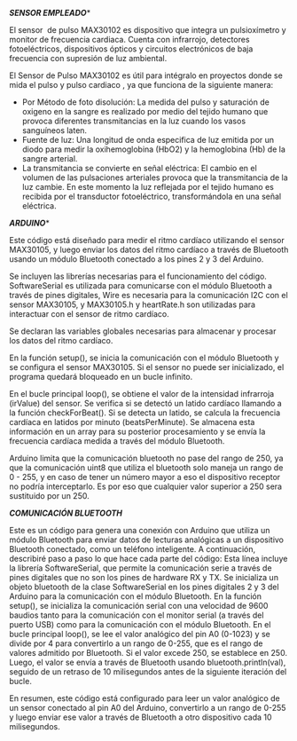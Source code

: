 *****SENSOR EMPLEADO******

El sensor  de pulso MAX30102 es dispositivo que integra un pulsioxímetro y  monitor de frecuencia cardiaca. Cuenta con infrarrojo, detectores fotoeléctricos, dispositivos ópticos y circuitos electrónicos de baja frecuencia con supresión de luz ambiental. 

El Sensor de Pulso MAX30102 es útil para intégralo en proyectos donde se mida el pulso y pulso cardiaco , ya que funciona de la siguiente manera:
* Por Método de foto disolución: La medida del pulso y saturación de oxigeno en la sangre es realizado por medio del tejido humano que provoca diferentes transmitancias en la luz cuando los vasos sanguíneos laten.
* Fuente de luz: Una longitud de onda especifica de luz emitida por un diodo para medir la oxihemoglobina (HbO2) y la hemoglobina (Hb) de la sangre arterial.
* La transmitancia se convierte en señal eléctrica: El cambio en el volumen de las pulsaciones arteriales provoca que la transmitancia de la luz cambie. En este momento la luz reflejada por el tejido humano es recibida por el transductor fotoeléctrico, transformándola en una señal eléctrica.

*****ARDUINO******

Este código está diseñado para medir el ritmo cardíaco utilizando el sensor MAX30105, y luego enviar los datos del ritmo cardíaco a través de Bluetooth usando un módulo Bluetooth conectado a los pines 2 y 3 del Arduino.

Se incluyen las librerías necesarias para el funcionamiento del código. SoftwareSerial es utilizada para comunicarse con el módulo Bluetooth a través de pines digitales, Wire es necesaria para la comunicación I2C con el sensor MAX30105, y MAX30105.h y heartRate.h son utilizadas para interactuar con el sensor de ritmo cardíaco.

Se declaran las variables globales necesarias para almacenar y procesar los datos del ritmo cardíaco.

En la función setup(), se inicia la comunicación con el módulo Bluetooth y se configura el sensor MAX30105. Si el sensor no puede ser inicializado, el programa quedará bloqueado en un bucle infinito.

En el bucle principal loop(), se obtiene el valor de la intensidad infrarroja (irValue) del sensor. Se verifica si se detectó un latido cardíaco llamando a la función checkForBeat(). Si se detecta un latido, se calcula la frecuencia cardíaca en latidos por minuto (beatsPerMinute). Se almacena esta información en un array para su posterior procesamiento y se envía la frecuencia cardíaca medida a través del módulo Bluetooth.

Arduino limita que la comunicación bluetooth no pase del rango de 250, ya que la comunicación uint8 que utiliza el bluetooth solo maneja un rango de 0 - 255, y en caso de tener un número mayor a eso el dispositivo receptor no podría interceptarlo. Es por eso que cualquier valor superior a 250 sera sustituido por un 250.

*****COMUNICACIÓN BLUETOOTH*****


Este es un código para genera una conexión con Arduino que utiliza un módulo Bluetooth para enviar datos de lecturas analógicas a un dispositivo Bluetooth conectado, como un teléfono inteligente. A continuación, describiré paso a paso lo que hace cada parte del código: Esta línea incluye la librería SoftwareSerial, que permite la comunicación serie a través de pines digitales que no son los pines de hardware RX y TX. Se inicializa un objeto bluetooth de la clase SoftwareSerial en los pines digitales 2 y 3 del Arduino para la comunicación con el módulo Bluetooth. En la función setup(), se inicializa la comunicación serial con una velocidad de 9600 baudios tanto para la comunicación con el monitor serial (a través del puerto USB) como para la comunicación con el módulo Bluetooth. En el bucle principal loop(), se lee el valor analógico del pin A0 (0-1023) y se divide por 4 para convertirlo a un rango de 0-255, que es el rango de valores admitido por Bluetooth. Si el valor excede 250, se establece en 250. Luego, el valor se envía a través de Bluetooth usando bluetooth.println(val), seguido de un retraso de 10 milisegundos antes de la siguiente iteración del bucle.

En resumen, este código está configurado para leer un valor analógico de un sensor conectado al pin A0 del Arduino, convertirlo a un rango de 0-255 y luego enviar ese valor a través de Bluetooth a otro dispositivo cada 10 milisegundos.

